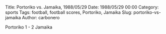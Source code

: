 Title: Portoriko vs. Jamaika, 1988/05/29
Date: 1988/05/29 00:00
Category: sports
Tags: football, football scores, Portoriko, Jamaika
Slug: portoriko-vs-jamaika
Author: carbonero


Portoriko 1 - 2 Jamaika

